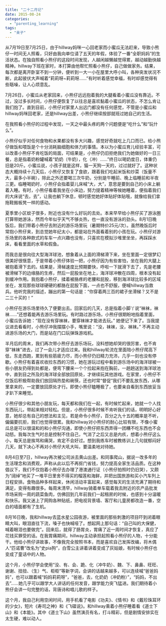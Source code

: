 ```yaml
---
title: "二十二月记"
date: 2015-08-24
categories: 
  - "parenting_learning"
tags: 
  - "亲子"
---
```


从7月19日至7月25日，由于hillway妈咪一心回老家而小蜜瓜无法赶来，导致小熊仔一时间无人照看，只好由我向单位请了五天的年假，体验了一番“全职妈妈”的生活状态。在独自照看小熊仔的这段时间发现，人越闲越懒越觉得累，越动越勤快越精神。hillway下班在家时，本打算由他帮忙照看小熊仔，自己做做家务。结果，每次都是离开卧室不到一分钟，便听到一大一小在屋里大呼小叫，各种突发状况不断，此起彼伏大声喊着“莉莉呀~莉莉呀……”有时听着感觉幸福，有时却感觉得有些聒噪，让人心烦意乱。

7月26日，小蜜瓜从老家回来，小熊仔远远抱着我的大腿看着小蜜瓜没有靠近。不过，没过多长时间，小熊仔便恢复了以往总是喜欢黏着小蜜瓜的状态，不怎么肯让我们抱了。直到目前，小熊仔对家里人出远门都没有任何感觉，不管是小蜜瓜和hillway妈咪回老家，还是hillway出差，小熊仔继续按部就班过她自己的生活。

在我照看小熊仔的过程中发现，一天之中最头疼的两个问题便是“吃什么”和“玩什么”。

小熊仔似乎对任何食物和水果都没有多大兴趣，感觉好奇就吃上几口而已。给小熊仔做饭和喂饭是个十分消耗脑细胞和体力的事情。本以为小蜜瓜育儿经验丰富，可以改善小熊仔不肯吃饭的局面，可结果是，小熊仔仍旧拒绝我们为她做好的一日三餐，总是指着奶粉罐喊着“奶奶（牛奶），化（冲）……”终日以喝奶度日，体重仍旧是20斤。小蜜瓜说，小孩子就是这样，猫一天狗一天的，过过就好了。这种状态大概持续十几天后，小熊仔又恢复了食欲，跟着我们吃起米饭和炒菜（饭量不大，最多小半碗），除此之外还要喝三次牛奶，分别是午睡前、晚上临睡前和半夜三更。临睡喝奶时，小熊仔会指着婴儿床喊“大，大”，意思是要到自己的小床上躺着入睡。有时，小熊仔看着我坐在小床边，努力提着精神等候她睡着，便指着我们的大床说“去，去”，让我也躺下休息，顿时感觉她好体贴好体贴哦，就像给我们拿拖鞋搬板凳一样的感动。

夏季里小区蚊子很多，附近也没有什么好玩的去处。本来早早给小熊仔买了游泳圈打算带她游泳，然而今年似乎天气不够炎热，也一直没有游泳的劲头。8月1日晚饭后，我们带着小熊仔去附近的游乐场里玩（暑期特价25元/次）。虽然晚饭后时常抱小熊仔来，到总觉她年纪太小，都是站在外面看着别的小孩在玩。小熊仔对游乐场里的各种款式的车车一点兴趣也没有，只喜欢在模拟沙堆里坐坐，再踩踩水床，看看里面的水草和假鱼。

而我总是很向往大型海洋球池，想象着从上面的滑梯滑下来，坐在里面一定很梦幻很美好很惬意，于是带着小熊仔体验一把，小熊仔因为有些害怕，坐在我的大腿上被抱着滑下去的。结果是，滑梯速度比预期要快，呼啦一下就滑下去了，先是老腰被滑梯下的边缘胳的生疼，然后一屁股坐在地上，海洋球冲散在四周，根本没有起到缓冲作用。我抱着小熊仔，揉着被胳疼的老腰和屁股，移到海洋球比较多的区域坐在，发现那些球球硬硬的都胳在屁股下面，一点也不舒服，便喊hillway当救兵。他听完我的描述，蹦出的第一句话是：“你穿着两三百的裙子坐滑梯？又不是二三十买的！”

小熊仔在游乐场里待久了便要出去。回家后的几天，总是指着小脚丫说“袜袜，袜袜……”还想着能再去游乐场里玩。有时路过游乐场，小熊仔很期盼地指着里面，小蜜瓜告诉她：“现在没有穿袜袜，要穿袜袜才能进去玩。” 她便记下来了。当我提议进去看看时，小熊仔冲我摆摆小手，嘴里说：“没，袜袜，没，袜袜。” 不再主动进游乐场的大门，而是站在门口玩弹珠游戏机。

半月后的周末，我们再次带小熊仔去游乐场玩，没料想她却哭的很厉害，也不肯穿“袜袜”进去，过了一会儿才适应过来。我和hillway轮流在里面陪小熊仔爬高下低，东走西跑，累到有些筋疲力尽，而小熊仔仍旧精力充沛，几乎一刻也没有停歇。小熊仔有着喜欢收捡东西的习惯，她在游玩过程中看到游乐场中的海洋球被一些小朋友扔得到处都是，便弯下腰来一个个捡起来抱在胸前，一趟趟送到海洋球池中，直到目之所及的海洋球全部放回原处，才继续玩其他游戏。在家里，小熊仔不仅饭后积极帮助我们放回隔热垫和碗筷，还也时常“督促”我们不要乱放东西，从哪里拿来的，一定要放回原处才行。即使小熊仔瞌睡极了，也要亲自看到东西放妥当才趴下来睡觉。

小熊仔很少和其他小朋友玩，每天都和我们在一起，有时候忙起来，她就一个人找东西玩儿，带起来相对轻松。但是，小熊仔很多时候不肯听我们的话，明明好心好意，她却总有自己的想法和主见，若是命令小熊仔，百分之九十五的概率是不听，偏偏要抗拒，我们也觉得很累。我和hillway对小熊仔的耐心比较有限，不像小蜜瓜总是可以很温和的和小熊仔沟通，即使小熊仔把东西弄得一团糟不吃东西也不会动怒。我每次生气时总是控制不住自己，气消了之后又总是内疚，想着小熊仔这么小，每天总是挨骂和痛哭，肯定不会好过。想到我练车时被教练训上几句就郁闷好几天，就下决心不再对小熊仔大吼大叫，要温柔地对待她。

8月4日至7日，hillway再次被公司派去黄山出差。和同事爬山，据说一改多年的生活理念和消费观，声称从此以后不再抠门省钱，努力提高全家生活品质。在这种倡议下，我们不仅抱着小熊仔去办理了港澳通行证（小熊仔拍照时仍旧哭），又颇为“阔绰”地买了一堆平日里舍不得买的榴莲和海鲜，并把出国旅游和买小汽车列上日程安排。食物品种多样起来，休闲活动丰富起来，感觉每天的生活充满了期待和满足，变得有趣很多。每周末清早，hillway骑着单车载着我去附近的农产品批发市场采购一周的蔬菜鱼肉，仿佛回到几年前我们一起租房的时候，也感到十分温暖和快乐。我又迷上了网购各种贴纸，把电视背景墙、客厅和儿童房都改造一番，空白的墙面都有了生机。

8月16日晚，我和hillway去蓝水星公园夜游，被里面的那些刺激的项目吓到闭着眼睛大叫，眼泪直往下流，嗓子也快喊哑了。想起网上那句话：“自己叫的大保健，喊着眼泪也要做完”。回来后，就得了肠胃炎，胃痛了近一周时间才恢复，真应了花钱买罪受的话。在我胃痛期间，hillway主动承担起照看小熊仔的人物，十分能干。他给小熊仔讲故事，不像我完全按照书本，而是喜欢自己发挥改编，将木偶人“匹诺曹”改名为“史pia狗”，白雪公主讲着讲着变成了灰姑娘，有时候小熊仔也变成了童话中的人物。

这个月，小熊仔学会使用“没、有、会、跪、化（冲牛奶）、魏、下、鼻鼻、旺旺、谢谢、扭扭、（生）气、柜柜”等新字词，会讲的话越来越多，可以连续喊“爸爸妈妈”，也可以跟着喊“妈妈莉莉呀”，“爸爸，去，化奶奶（冲奶粉）”，“妈妈，不出去”……她几乎可以跟学大人讲话的任何发音，跟学能力突飞猛进。我们期待着小熊仔会讲一句完整的话，背唐诗和唱儿歌的样子。

这个月，我自己利用空闲时间，用手机看了电影《功夫》、《情书》和《戴珍珠耳环的少女》，短片《寿司之神》和《飞碟说》。和hillway乘着小熊仔睡着看《道士下山》和《本能》。其中《道士下山》虽然演员有名，打斗精彩，但是剧情安排实在太生硬，难以动人。
